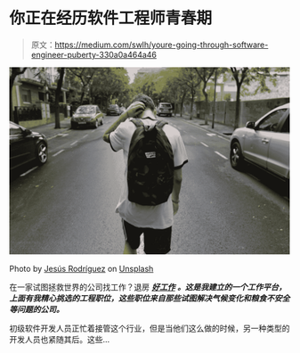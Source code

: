# 你正在经历软件工程师青春期

> 原文：<https://medium.com/swlh/youre-going-through-software-engineer-puberty-330a0a464a46>

![](img/ca910437a5136f83a736c771a8f2d23d.png)

Photo by [Jesús Rodríguez](https://unsplash.com/@elliot_drew?utm_source=medium&utm_medium=referral) on [Unsplash](https://unsplash.com?utm_source=medium&utm_medium=referral)

在一家试图拯救世界的公司找工作？退房 [***好工作***](https://goodjobs.careers) ***。这是我建立的一个工作平台，上面有我精心挑选的工程职位，这些职位来自那些试图解决气候变化和粮食不安全等问题的公司。***

初级软件开发人员正忙着接管这个行业，但是当他们这么做的时候，另一种类型的开发人员也紧随其后。这些…